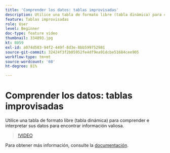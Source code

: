 ```yaml
---
title: 'Comprender los datos: tablas improvisadas'
description: Utilice una tabla de formato libre (tabla dinámica) para comprender e interpretar sus datos para encontrar información valiosa.
feature: Tablas improvisadas
role: User
level: Beginner
doc-type: feature video
thumbnail: 334093.jpg
kt: 8059
exl-id: a074d503-94f2-449f-8d3e-8bb599752981
source-git-commit: 32424f3f2b05952fe4df9ea91dcbe51684cee905
workflow-type: tm+mt
source-wordcount: '60'
ht-degree: 81%

---
```


# Comprender los datos: tablas improvisadas

Utilice una tabla de formato libre (tabla dinámica) para comprender e interpretar sus datos para encontrar información valiosa.

>[!VIDEO](https://video.tv.adobe.com/v/334093/?quality=12&learn=on)

Para obtener más información, consulte la [documentación](https://experienceleague.adobe.com/docs/analytics/analyze/analysis-workspace/visualizations/freeform-table/freeform-table.html?lang=en).
